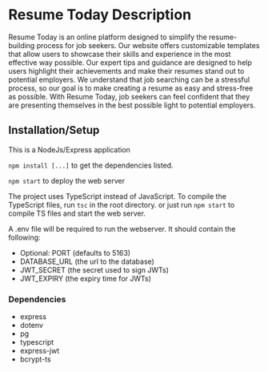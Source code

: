 # Resume Today Description

Resume Today is an online platform designed to simplify the resume-building process for job seekers. Our website offers customizable templates that allow users to showcase their skills and experience in the most effective way possible. Our expert tips and guidance are designed to help users highlight their achievements and make their resumes stand out to potential employers. We understand that job searching can be a stressful process, so our goal is to make creating a resume as easy and stress-free as possible. With Resume Today, job seekers can feel confident that they are presenting themselves in the best possible light to potential employers.

## Installation/Setup
This is a NodeJs/Express application

`npm install [...]` to get the dependencies listed.

`npm start` to deploy the web server

The project uses TypeScript instead of JavaScript. To compile the TypeScript files, run `tsc` in the root directory. or 
just run `npm start` to compile TS files and start the web server.

A .env file will be required to run the webserver. It should contain the following:
- Optional: PORT (defaults to 5163)
- DATABASE_URL (the url to the database)
- JWT_SECRET (the secret used to sign JWTs)
- JWT_EXPIRY (the expiry time for JWTs)

### Dependencies
- express
- dotenv
- pg
- typescript
- express-jwt
- bcrypt-ts

